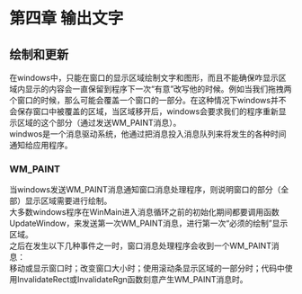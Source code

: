# 第四章 输出文字
## 绘制和更新
在windows中，只能在窗口的显示区域绘制文字和图形，而且不能确保咋显示区域内显示的内容会一直保留到程序下一次“有意”改写他的时候。例如当我们拖拽两个窗口的时候，那么可能会覆盖一个窗口的一部分。在这种情况下windows并不会保存窗口中被覆盖的区域，当区域移开后，windows会要求我们的程序重新显示区域的这个部分（通过发送WM_PAINT消息）。  
windwos是一个消息驱动系统，他通过把消息投入消息队列来将发生的各种时间通知给应用程序。  
### WM_PAINT
当windows发送WM_PAINT消息通知窗口消息处理程序，则说明窗口的部分（全部）显示区域需要进行绘制。  
大多数windows程序在WinMain进入消息循环之前的初始化期间都要调用函数UpdateWindow，来发送第一次WM_PAINT消息，进行第一次“必须的绘制”显示区域。  
之后在发生以下几种事件之一时，窗口消息处理程序会收到一个WM_PAINT消息：  
移动或显示窗口时；改变窗口大小时；使用滚动条显示区域的一部分时；代码中使用InvalidateRect或InvalidateRgn函数刻意产生WM_PAINT消息时。  
